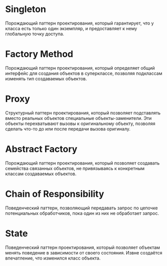 # Singleton
Порождающий паттерн проектирования, который гарантирует, 
что у класса есть только один экземпляр, и предоставляет к нему 
глобальную точку доступа.

# Factory Method
Порождающий паттерн проектирования, который определяет 
общий интерфейс для создания объектов в суперклассе, 
позволяя подклассам изменять тип создаваемых объектов.

# Proxy

Структурный паттерн проектирования, который позволяет 
подставлять вместо реальных объектов специальные объекты-заменители. 
Эти объекты перехватывают вызовы к оригинальному объекту, позволяя 
сделать что-то до или после передачи вызова оригиналу.

# Abstract Factory

Порождающий паттерн проектирования, который позволяет создавать 
семейства связанных объектов, не привязываясь к конкретным классам 
создаваемых объектов.

# Chain of Responsibility

Поведенческий паттерн, позволяющий передавать запрос по цепочке 
потенциальных обработчиков, пока один из них не обработает запрос.

# State

Поведенческий паттерн проектирования, который позволяет объектам 
менять поведение в зависимости от своего состояния. Извне создаётся 
впечатление, что изменился класс объекта.